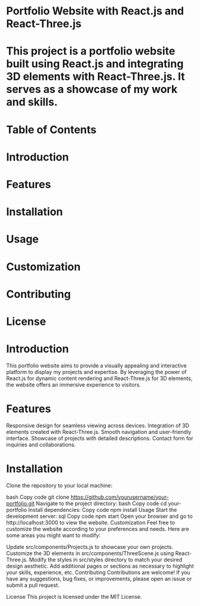 # Portfolio Website with React.js and React-Three.js

# This project is a portfolio website built using React.js and integrating 3D elements with React-Three.js. It serves as a showcase of my work and skills.

# Table of Contents

# Introduction
# Features
# Installation
# Usage
# Customization
# Contributing
# License


# Introduction
This portfolio website aims to provide a visually appealing and interactive platform to display my projects and expertise. By leveraging the power of React.js for dynamic content rendering and React-Three.js for 3D elements, the website offers an immersive experience to visitors.

# Features
Responsive design for seamless viewing across devices.
Integration of 3D elements created with React-Three.js.
Smooth navigation and user-friendly interface.
Showcase of projects with detailed descriptions.
Contact form for inquiries and collaborations.


# Installation
Clone the repository to your local machine:

bash
Copy code
git clone https://github.com/yourusername/your-portfolio.git
Navigate to the project directory:
bash
Copy code
cd your-portfolio
Install dependencies:
Copy code
npm install
Usage
Start the development server:
sql
Copy code
npm start
Open your browser and go to http://localhost:3000 to view the website.
Customization
Feel free to customize the website according to your preferences and needs. Here are some areas you might want to modify:

Update src/components/Projects.js to showcase your own projects.
Customize the 3D elements in src/components/ThreeScene.js using React-Three.js.
Modify the styles in src/styles directory to match your desired design aesthetic.
Add additional pages or sections as necessary to highlight your skills, experience, etc.
Contributing
Contributions are welcome! If you have any suggestions, bug fixes, or improvements, please open an issue or submit a pull request.

License
This project is licensed under the MIT License.

